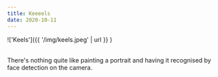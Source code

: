 ```yaml
---
title: Keeeels
date: 2020-10-11
---
```


!['Keels']({{ '/img/keels.jpeg' | url }} )


<br>
There's nothing quite like painting a portrait and having it recognised by face
detection on the camera.
